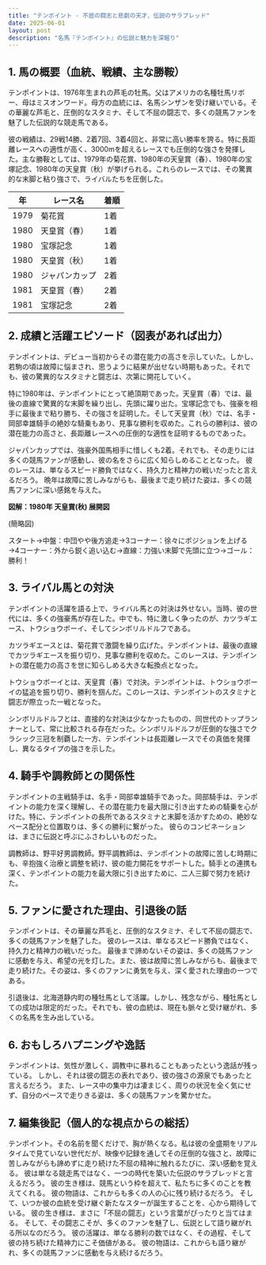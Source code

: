```yaml
---
title: "テンポイント - 不屈の闘志と悲劇の天才、伝説のサラブレッド"
date: 2025-06-01
layout: post
description: "名馬『テンポイント』の伝説と魅力を深堀り"
---
```


## 1. 馬の概要（血統、戦績、主な勝鞍）

テンポイントは、1976年生まれの芦毛の牡馬。父はアメリカの名種牡馬リボー、母はミスオンワード。母方の血統には、名馬シンザンを受け継いでいる。その華麗な芦毛と、圧倒的なスタミナ、そして不屈の闘志で、多くの競馬ファンを魅了した伝説的な競走馬である。

彼の戦績は、29戦14勝、2着7回、3着4回と、非常に高い勝率を誇る。特に長距離レースへの適性が高く、3000mを超えるレースでも圧倒的な強さを発揮した。主な勝鞍としては、1979年の菊花賞、1980年の天皇賞（春）、1980年の宝塚記念、1980年の天皇賞（秋）が挙げられる。これらのレースでは、その驚異的な末脚と粘り強さで、ライバルたちを圧倒した。

| 年 | レース名             | 着順 |
|----|----------------------|-----|
| 1979 | 菊花賞               | 1着 |
| 1980 | 天皇賞（春）           | 1着 |
| 1980 | 宝塚記念             | 1着 |
| 1980 | 天皇賞（秋）           | 1着 |
| 1980 | ジャパンカップ         | 2着 |
| 1981 | 天皇賞（春）           | 2着 |
| 1981 | 宝塚記念             | 2着 |


## 2. 成績と活躍エピソード（図表があれば出力）

テンポイントは、デビュー当初からその潜在能力の高さを示していた。しかし、若駒の頃は故障に悩まされ、思うように結果が出せない時期もあった。それでも、彼の驚異的なスタミナと闘志は、次第に開花していく。

特に1980年は、テンポイントにとって絶頂期であった。天皇賞（春）では、最後の直線で驚異的な末脚を繰り出し、先頭に躍り出た。宝塚記念でも、強豪を相手に最後まで粘り勝ち、その強さを証明した。そして天皇賞（秋）では、名手・岡部幸雄騎手の絶妙な騎乗もあり、見事な勝利を収めた。これらの勝利は、彼の潜在能力の高さと、長距離レースへの圧倒的な適性を証明するものであった。

ジャパンカップでは、強豪外国馬相手に惜しくも2着。それでも、その走りには多くの競馬ファンが感動し、彼の名をさらに広く知らしめることとなった。  彼のレースは、単なるスピード勝負ではなく、持久力と精神力の戦いだったと言えるだろう。  晩年は故障に苦しみながらも、最後まで走り続けた姿は、多くの競馬ファンに深い感銘を与えた。

**図解：1980年 天皇賞(秋) 展開図**

(簡略図)

スタート→中盤：中団やや後方追走→3コーナー：徐々にポジションを上げる→4コーナー：外から鋭く追い込む→直線：力強い末脚で先頭に立つ→ゴール：勝利！


## 3. ライバル馬との対決

テンポイントの活躍を語る上で、ライバル馬との対決は外せない。当時、彼の世代には、多くの強豪馬が存在した。中でも、特に激しく争ったのが、カツラギエース、トウショウボーイ、そしてシンボリルドルフである。

カツラギエースとは、菊花賞で激闘を繰り広げた。テンポイントは、最後の直線でカツラギエースを振り切り、見事な勝利を収めた。このレースは、テンポイントの潜在能力の高さを世に知らしめる大きな転換点となった。

トウショウボーイとは、天皇賞（春）で対決。テンポイントは、トウショウボーイの猛追を振り切り、勝利を掴んだ。このレースは、テンポイントのスタミナと闘志が際立った一戦となった。

シンボリルドルフとは、直接的な対決は少なかったものの、同世代のトップランナーとして、常に比較される存在だった。シンボリルドルフが圧倒的な強さでクラシック三冠を制覇した一方、テンポイントは長距離レースでその真価を発揮し、異なるタイプの強さを示した。


## 4. 騎手や調教師との関係性

テンポイントの主戦騎手は、名手・岡部幸雄騎手であった。岡部騎手は、テンポイントの能力を深く理解し、その潜在能力を最大限に引き出すための騎乗を心がけた。特に、テンポイントの長所であるスタミナと末脚を活かすための、絶妙なペース配分と位置取りは、多くの勝利に繋がった。  彼らのコンビネーションは、まさに伝説と呼ぶにふさわしいものだった。

調教師は、野平好男調教師。野平調教師は、テンポイントの故障に苦しむ時期にも、辛抱強く治療と調整を続け、彼の能力開花をサポートした。騎手との連携も深く、テンポイントの能力を最大限に引き出すために、二人三脚で努力を続けた。


## 5. ファンに愛された理由、引退後の話

テンポイントは、その華麗な芦毛と、圧倒的なスタミナ、そして不屈の闘志で、多くの競馬ファンを魅了した。  彼のレースは、単なるスピード勝負ではなく、持久力と精神力の戦いだった。  最後まで諦めないその姿は、多くの競馬ファンに感動を与え、希望の光を灯した。また、彼は故障に苦しみながらも、最後まで走り続けた。その姿は、多くのファンに勇気を与え、深く愛された理由の一つである。

引退後は、北海道静内町の種牡馬として活躍。しかし、残念ながら、種牡馬としての成功は限定的だった。それでも、彼の血統は、現在も脈々と受け継がれ、多くの名馬を生み出している。


## 6. おもしろハプニングや逸話

テンポイントは、気性が激しく、調教中に暴れることもあったという逸話が残っている。  しかし、それは彼の闘志の表れであり、彼の強さの源泉でもあったと言えるだろう。  また、レース中の集中力は凄まじく、周りの状況を全く気にせず、自分のペースで走りきる姿は、多くの競馬ファンを驚かせた。


## 7. 編集後記（個人的な視点からの総括）

テンポイント。その名前を聞くだけで、胸が熱くなる。私は彼の全盛期をリアルタイムで見ていない世代だが、映像や記録を通してその圧倒的な強さと、故障に苦しみながらも諦めずに走り続けた不屈の精神に触れるたびに、深い感動を覚える。  彼は単なる競走馬ではなく、一つの時代を築いた伝説のサラブレッドと言えるだろう。  彼の生き様は、競馬という枠を超えて、私たちに多くのことを教えてくれる。  彼の物語は、これからも多くの人の心に残り続けるだろう。  そして、いつか彼の血統を受け継ぐ新たなスターが誕生することを、心から期待している。  彼の生き様は、まさに「不屈の闘志」という言葉がぴったりと当てはまる。  そして、その闘志こそが、多くのファンを魅了し、伝説として語り継がれる所以なのだろう。  彼の活躍は、単なる勝利の数ではなく、その過程、そして彼の持ち続けた精神力にこそ価値がある。  彼の物語は、これからも語り継がれ、多くの競馬ファンに感動を与え続けるだろう。
